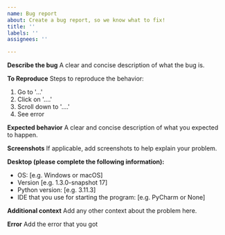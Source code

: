 ```yaml
---
name: Bug report
about: Create a bug report, so we know what to fix!
title: ''
labels: ''
assignees: ''

---
```


**Describe the bug**
A clear and concise description of what the bug is.

**To Reproduce**
Steps to reproduce the behavior:
1. Go to '...'
2. Click on '....'
3. Scroll down to '....'
4. See error

**Expected behavior**
A clear and concise description of what you expected to happen.

**Screenshots**
If applicable, add screenshots to help explain your problem.

**Desktop (please complete the following information):**
 - OS: [e.g. Windows or macOS]
 - Version [e.g. 1.3.0-snapshot 17]
 - Python version: [e.g. 3.11.3]
 - IDE that you use for starting the program: [e.g. PyCharm or None]

**Additional context**
Add any other context about the problem here.

**Error**
Add the error that you got
